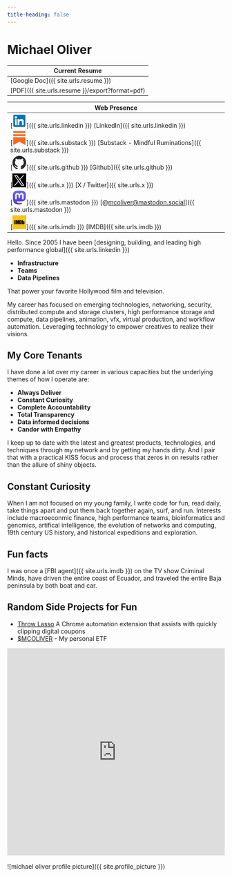 ```yaml
---
title-heading: false
---
```

# Michael Oliver

| Current Resume |
| ---------- |
|[Google Doc]({{ site.urls.resume }})|
|[PDF]({{ site.urls.resume }}/export?format=pdf)|

| Web Presence |
| ---------- |
| [![LinkedIn](assets/images/linkedin.png)]({{ site.urls.linkedin }}) [LinkedIn]({{ site.urls.linkedin }}) |
| [![Substack - Mindful Ruminations](assets/images/substack.png)]({{ site.urls.substack }}) [Substack - Mindful Ruminations]({{ site.urls.substack }})|
| [![Github](assets/images/github.png)]({{ site.urls.github }}) [Github]({{ site.urls.github }})|
| [![X / Twitter](assets/images/x.png)]({{ site.urls.x }}) [X / Twitter]({{ site.urls.x }})|
| [![@mcoliver@mastodon.social](assets/images/mastodon.png)]({{ site.urls.mastodon }}) [@mcoliver@mastodon.social]({{ site.urls.mastodon }})|
| [![IMDB](assets/images/imdb.png)]({{ site.urls.imdb }}) [IMDB]({{ site.urls.imdb }})|

Hello. Since 2005 I have been [designing, building, and leading high performance global]({{ site.urls.linkedin }})
- **Infrastructure**
- **Teams**
- **Data Pipelines**

That power your favorite Hollywood film and television.

My career has focused on emerging technologies, networking, security, distributed compute and storage clusters, high performance storage and compute, data pipelines, animation, vfx, virtual production, and workflow automation.  Leveraging technology to empower creatives to realize their visions.

## My Core Tenants
I have done a lot over my career in various capacities but the underlying themes of how I operate are:
- **Always Deliver**
- **Constant Curiosity**
- **Complete Accountability**
- **Total Transparency**
- **Data informed decisions**
- **Candor with Empathy**

I keep up to date with the latest and greatest products, technologies, and techniques through my network and by getting my hands dirty.  And I pair that with a practical KISS focus and process that zeros in on results rather than the allure of shiny objects.

## Constant Curiosity
When I am not focused on my young family, I write code for fun, read daily, take things apart and put them back together again, surf, and run. Interests include macroeconmic finance, high performance teams, bioinformatics and genomics, artifical intelligence, the evolution of networks and computing, 19th century US history, and historical expeditions and exploration.

## Fun facts
I was once a [FBI agent]({{ site.urls.imdb }}) on the TV show Criminal Minds, have driven the entire coast of Ecuador, and traveled the entire Baja peninsula by both boat and car.

## Random Side Projects for Fun
- [Throw Lasso](https://www.throwlasso.com) A Chrome automation extension that assists with quickly clipping digital coupons
- [$MCOLIVER](https://www.gothematic.com/index/mcoliver) - My personal ETF
<iframe width="100%" height="480" src="https://www.gothematic.com/embed/index/percent-graph/mcoliver" frameborder="0"></iframe>

![michael oliver profile picture]({{ site.profile_picture }})
